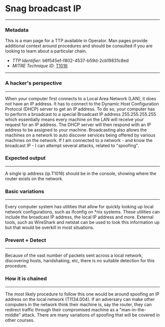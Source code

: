 
# Snag broadcast IP

---

### Metadata

This is a man page for a TTP available in Operator. Man pages provide additional context around procedures and should be consulted if you are looking to learn about a particular chain.

- *TTP Identifier*: b6f545ef-f802-4537-b59d-2cb19831c8ed
- *MITRE Technique ID*: [T1016](https://attack.mitre.org/techniques/T1016/)

---

### A hacker's perspective

---

When your computer first connects to a Local Area Network (LAN), it does not have an IP address. It has to connect to the Dynamic Host Configuration Protocol (DHCP) server to get an IP address. To do so, your computer has to perform a broadcast to a special Broadcast IP address 255.255.255.255 which essentially means every machine on the LAN will receive your request for an IP address. The DHCP server will then respond with an IP address to be assigned to your machine. Broadcasting also allows the machines on a network to auto discover services being offered by various machines on the network. If I am connected to a network - and know the broadcast IP - I can attempt several attacks, related to "spoofing". 

### Expected output

---

A single ip address (ip.T1016) should be in the console, showing where the router exists on the network. 

### Basic variations

---

Every computer system has utilities that allow for quickly looking up local network configurations, such as ifconfig on *nix systems. These utilities can include the broadcast IP address, the local IP address and more. External tools, such as WireShark and netstat can be used to look this information up but that would be overkill in most situations. 

### Prevent + Detect

---

Because of the vast number of packets sent across a local network, discovering hosts, handshaking, etc, there is no suitable detection for this procedure. 

### How it is chained

---

The most likely procedure to follow this one would be around spoofing an IP address on the local network (T1134.004). If an adversary can make other computers in the network think their machine is, say the router, they can redirect traffic through their compromised machine as a "man-in-the-middle" attack. There are many variations of spoofing that will be covered in other courses. 
